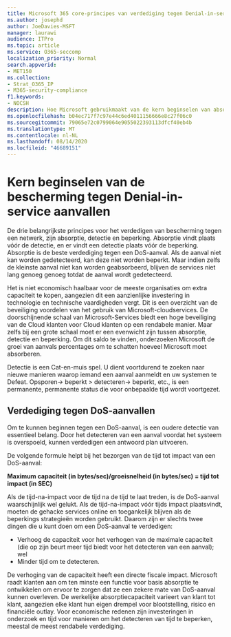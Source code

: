 ```yaml
---
title: Microsoft 365 core-principes van verdediging tegen Denial-in-service-aanvallen
ms.author: josephd
author: JoeDavies-MSFT
manager: laurawi
audience: ITPro
ms.topic: article
ms.service: O365-seccomp
localization_priority: Normal
search.appverid:
- MET150
ms.collection:
- Strat_O365_IP
- M365-security-compliance
f1.keywords:
- NOCSH
description: Hoe Microsoft gebruikmaakt van de kern beginselen van absorptie, detectie en vermindering van de verdediging tegen een denial-of-service (DoS)-aanval.
ms.openlocfilehash: b04ec717f7c97e44c6ed4011156666e8c27f06c0
ms.sourcegitcommit: 79065e72c0799064e9055022393113dfcf40eb4b
ms.translationtype: MT
ms.contentlocale: nl-NL
ms.lasthandoff: 08/14/2020
ms.locfileid: "46689151"
---
```

# <a name="core-principles-of-defense-against-denial-of-service-attacks"></a>Kern beginselen van de bescherming tegen Denial-in-service aanvallen

De drie belangrijkste principes voor het verdedigen van bescherming tegen een netwerk, zijn absorptie, detectie en beperking. Absorptie vindt plaats vóór de detectie, en er vindt een detectie plaats vóór de beperking. Absorptie is de beste verdediging tegen een DoS-aanval. Als de aanval niet kan worden gedetecteerd, kan deze niet worden beperkt. Maar indien zelfs de kleinste aanval niet kan worden geabsorbeerd, blijven de services niet lang genoeg genoeg totdat de aanval wordt gedetecteerd.

Het is niet economisch haalbaar voor de meeste organisaties om extra capaciteit te kopen, aangezien dit een aanzienlijke investering in technologie en technische vaardigheden vergt. Dit is een overzicht van de beveiliging voordelen van het gebruik van Microsoft-cloudservices. De doorschijnende schaal van Microsoft-Services biedt een hoge beveiliging van de Cloud klanten voor Cloud klanten op een rendabele manier. Maar zelfs bij een grote schaal moet er een evenwicht zijn tussen absorptie, detectie en beperking. Om dit saldo te vinden, onderzoeken Microsoft de groei van aanvals percentages om te schatten hoeveel Microsoft moet absorberen.

Detectie is een Cat-en-muis spel. U dient voortdurend te zoeken naar nieuwe manieren waarop iemand een aanval aanmeldt en uw systemen te Defeat. Opsporen-> beperkt > detecteren-> beperkt, etc., is een permanente, permanente status die voor onbepaalde tijd wordt voortgezet.

## <a name="defending-against-dos-attacks"></a>Verdediging tegen DoS-aanvallen

Om te kunnen beginnen tegen een DoS-aanval, is een oudere detectie van essentieel belang. Door het detecteren van een aanval voordat het systeem is overspoeld, kunnen verdedigen een antwoord plan uitvoeren.

De volgende formule helpt bij het bezorgen van de tijd tot impact van een DoS-aanval:

   **Maximum capaciteit (in bytes/sec)/groeisnelheid (in bytes/sec) = tijd tot impact (in SEC)**

Als de tijd-na-impact voor de tijd na de tijd te laat treden, is de DoS-aanval waarschijnlijk wel gelukt. Als de tijd-na-impact vóór tijds impact plaatsvindt, moeten de gehacke services online en toegankelijk blijven als de beperkings strategieën worden gebruikt. Daarom zijn er slechts twee dingen die u kunt doen om een DoS-aanval te verdedigen:

- Verhoog de capaciteit voor het verhogen van de maximale capaciteit (die op zijn beurt meer tijd biedt voor het detecteren van een aanval); wel
- Minder tijd om te detecteren.

De verhoging van de capaciteit heeft een directe fiscale impact. Microsoft raadt klanten aan om ten minste een functie voor basis absorptie te ontwikkelen om ervoor te zorgen dat ze een zekere mate van DoS-aanval kunnen overleven. De werkelijke absorptiecapaciteit varieert van klant tot klant, aangezien elke klant hun eigen drempel voor blootstelling, risico en financiële outlay. Voor economische redenen zijn investeringen in onderzoek en tijd voor manieren om het detecteren van tijd te beperken, meestal de meest rendabele verdediging.
